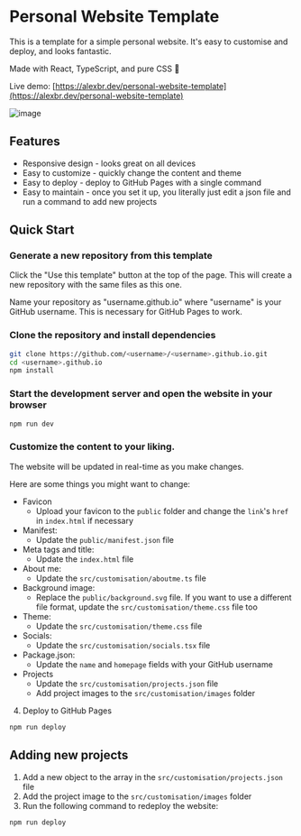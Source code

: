 # Personal Website Template

This is a template for a simple personal website. It's easy to customise and deploy, and looks fantastic.

Made with React, TypeScript, and pure CSS 💪

Live demo: [https://alexbr.dev/personal-website-template](https://alexbr.dev/personal-website-template)

![image](https://github.com/user-attachments/assets/98e4799d-c699-4c1f-add1-e4df78a96206)

## Features
- Responsive design - looks great on all devices
- Easy to customize - quickly change the content and theme
- Easy to deploy - deploy to GitHub Pages with a single command
- Easy to maintain - once you set it up, you literally just edit a json file and run a command to add new projects

## Quick Start
### Generate a new repository from this template
Click the "Use this template" button at the top of the page. This will create a new repository with the same files as this one.

Name your repository as "username.github.io" where "username" is your GitHub username. This is necessary for GitHub Pages to work.

### Clone the repository and install dependencies
```bash
git clone https://github.com/<username>/<username>.github.io.git
cd <username>.github.io
npm install
```

### Start the development server and open the website in your browser
```bash
npm run dev
```

### Customize the content to your liking.
The website will be updated in real-time as you make changes.

Here are some things you might want to change:
- Favicon
  - Upload your favicon to the `public` folder and change the `link`'s `href` in `index.html` if necessary
- Manifest:
  - Update the `public/manifest.json` file
- Meta tags and title:
  - Update the `index.html` file
- About me:
  - Update the `src/customisation/aboutme.ts` file
- Background image:
  - Replace the `public/background.svg` file. If you want to use a different file format, update the `src/customisation/theme.css` file too
- Theme:
  - Update the `src/customisation/theme.css` file
- Socials:
  - Update the `src/customisation/socials.tsx` file
- Package.json:
  - Update the `name` and `homepage` fields with your GitHub username
- Projects
  - Update the `src/customisation/projects.json` file
  - Add project images to the `src/customisation/images` folder

4. Deploy to GitHub Pages
```bash
npm run deploy
```

## Adding new projects
1. Add a new object to the array in the `src/customisation/projects.json` file
2. Add the project image to the `src/customisation/images` folder
3. Run the following command to redeploy the website:
```bash
npm run deploy
```
